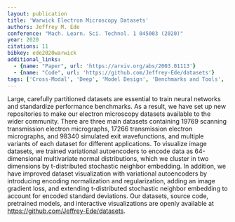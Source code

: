 ```yaml
---
layout: publication
title: 'Warwick Electron Microscopy Datasets'
authors: Jeffrey M. Ede
conference: "Mach. Learn. Sci. Technol. 1 045003 (2020)"
year: 2020
citations: 11
bibkey: ede2020warwick
additional_links:
  - {name: "Paper", url: 'https://arxiv.org/abs/2003.01113'}
  - {name: "Code", url: 'https://github.com/Jeffrey-Ede/datasets'}
tags: ['Cross-Modal', 'Deep', 'Model Design', 'Benchmarks and Tools', 'Datasets', 'Vector Indexing', 'Has Code', 'Supervised', 'Applications']
---
```

Large, carefully partitioned datasets are essential to train neural networks
and standardize performance benchmarks. As a result, we have set up new
repositories to make our electron microscopy datasets available to the wider
community. There are three main datasets containing 19769 scanning transmission
electron micrographs, 17266 transmission electron micrographs, and 98340
simulated exit wavefunctions, and multiple variants of each dataset for
different applications. To visualize image datasets, we trained variational
autoencoders to encode data as 64-dimensional multivariate normal
distributions, which we cluster in two dimensions by t-distributed stochastic
neighbor embedding. In addition, we have improved dataset visualization with
variational autoencoders by introducing encoding normalization and
regularization, adding an image gradient loss, and extending t-distributed
stochastic neighbor embedding to account for encoded standard deviations. Our
datasets, source code, pretrained models, and interactive visualizations are
openly available at https://github.com/Jeffrey-Ede/datasets.
